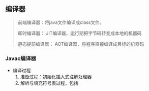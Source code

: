 ## 编译器

> 前端编译器：将java文件编译成class文件。 
>
> 即时编译器： JIT编译器，运行期把字节码转变成本地的机器码
>
> 静态提前编译器： AOT编译器，将程序直接编译成目标的机器码



### Javac编译器

- 编译过程
  1. 准备过程：初始化插入式注解处理器
  2. 解析与填充符号表过程，包括